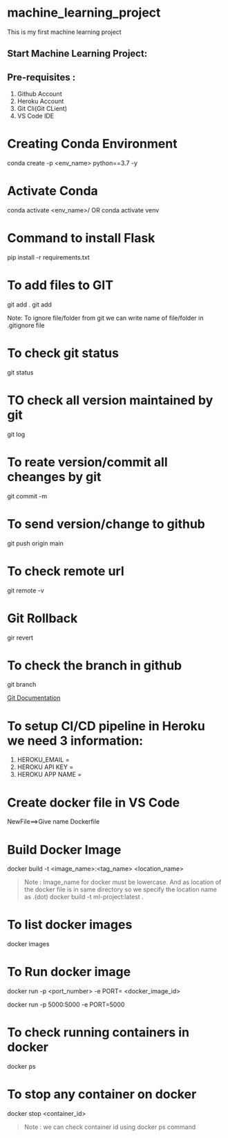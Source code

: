 # machine_learning_project
This is my first machine learning project

## Start Machine Learning Project:

## Pre-requisites :
1. Github Account
2. Heroku Account
3. Git Cli(Git CLient)
4. VS Code IDE

# Creating Conda Environment
conda create -p <env_name> python==3.7 -y
# Activate Conda
conda activate <env_name>/
            OR
conda activate venv

# Command to install Flask
pip install -r requirements.txt

# To add files to GIT
git add .
git add <filename>

Note: To ignore file/folder from  git we can write name of file/folder in .gitignore file

# To check git status
git status

# TO check all version maintained by git
git log

# To reate version/commit all cheanges by git
git commit -m <message with in double quotes>

# To send version/change to github
git push origin main

# To check remote url
git remote -v

# Git Rollback
gir revert

# To check the branch in github
git branch

[Git Documentation](https://git-scm.com/docs/gittutorial)


# To setup CI/CD pipeline in Heroku we need 3 information:
1. HEROKU_EMAIL = <mailid>
2. HEROKU API KEY = <API KEY>
3. HEROKU APP NAME = <HEROKU APP NAME>

# Create docker file in VS Code
NewFile==>Give name Dockerfile

# Build Docker Image
docker build -t <image_name>:<tag_name> <location_name>

> Note : Image_name for docker must be lowercase. And as location of the docker file is in same directory so we specify the location name as .(dot)
docker build -t ml-project:latest .

# To list docker images
docker images

# To Run docker image
docker run -p <port_number> -e PORT=<environment variable_portnumber> <docker_image_id>

docker run -p 5000:5000 -e PORT=5000 <docker image id which you build>

# To check running containers in docker
docker ps

# To stop any container on docker
docker stop <container_id>

>Note : we can check container id using docker ps command
